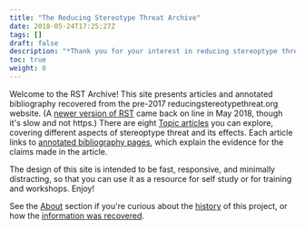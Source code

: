 ```yaml
---
title: "The Reducing Stereotype Threat Archive"
date: 2018-05-24T17:25:27Z
tags: []
draft: false
description: "*Thank you for your interest in reducing stereoptype threat!*"
toc: true
weight: 0
---
```


Welcome to the RST Archive! This site presents articles and annotated bibliography recovered from the pre-2017 reducingstereotypethreat.org website. (A [newer version of RST](http://www.reducingstereotypethreat.org) came back on line in May 2018, though it's slow and not https.) There are eight [Topic articles](topics) you can explore, covering different aspects of stereoptype threat and its effects. Each article links to [annotated bibliography pages](bibliography), which explain the evidence for the claims made in the article.

The design of this site is intended to be fast, responsive, and minimally distracting, so that you can use it as a resource for self study or for training and workshops. Enjoy!

See the [About](about) section if you're curious about the [history](about/history) of this project, or how the [information was recovered](https://github.com/garcias/rst-archive).